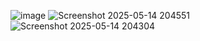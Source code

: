 ![image](https://github.com/user-attachments/assets/e58ccd31-2d0b-48ba-a967-6ad7f87586a1)
![Screenshot 2025-05-14 204551](https://github.com/user-attachments/assets/dde02a36-9796-4d7c-a404-f7a4d423f258)
![Screenshot 2025-05-14 204304](https://github.com/user-attachments/assets/86449ef4-c198-4f2a-af30-1c76b448f4e5)

